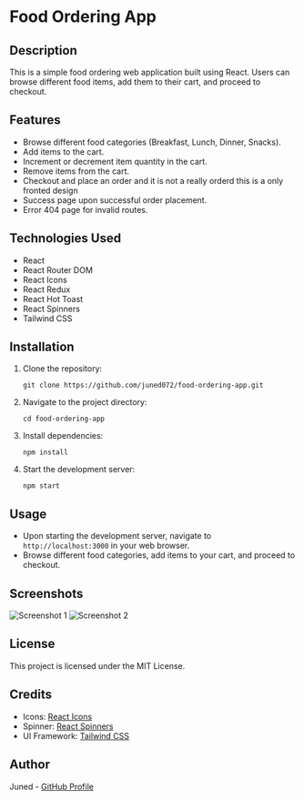 # Food Ordering App

## Description
This is a simple food ordering web application built using React. Users can browse different food items, add them to their cart, and proceed to checkout.

## Features
- Browse different food categories (Breakfast, Lunch, Dinner, Snacks).
- Add items to the cart.
- Increment or decrement item quantity in the cart.
- Remove items from the cart.
- Checkout and place an order and it is not a really orderd this is a only fronted design
- Success page upon successful order placement.
- Error 404 page for invalid routes.

## Technologies Used
- React
- React Router DOM
- React Icons
- React Redux
- React Hot Toast
- React Spinners
- Tailwind CSS

## Installation
1. Clone the repository:
   ```
   git clone https://github.com/juned072/food-ordering-app.git
   ```
2. Navigate to the project directory:
   ```
   cd food-ordering-app
   ```
3. Install dependencies:
   ```
   npm install
   ```
4. Start the development server:
   ```
   npm start
   ```

## Usage
- Upon starting the development server, navigate to `http://localhost:3000` in your web browser.
- Browse different food categories, add items to your cart, and proceed to checkout.

## Screenshots
![Screenshot 1](/screenshots/screenshot1.png)
![Screenshot 2](/screenshots/screenshot2.png)

## License
This project is licensed under the MIT License.

## Credits
- Icons: [React Icons](https://react-icons.github.io/react-icons/)
- Spinner: [React Spinners](https://www.npmjs.com/package/react-spinners)
- UI Framework: [Tailwind CSS](https://tailwindcss.com/)

## Author
Juned - [GitHub Profile](https://github.com/juned072)
